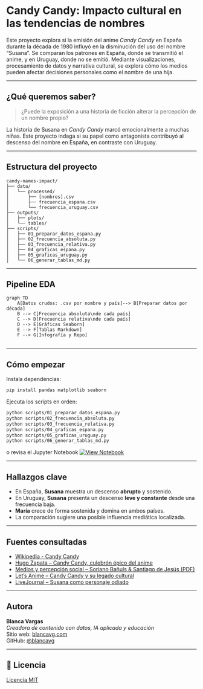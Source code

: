 # Candy Candy: Impacto cultural en las tendencias de nombres

Este proyecto explora si la emisión del anime *Candy Candy* en España durante la década de 1980 influyó en la disminución del uso del nombre “Susana”. Se comparan los patrones en España, donde se transmitió el anime, y en Uruguay, donde no se emitió. Mediante visualizaciones, procesamiento de datos y narrativa cultural, se explora cómo los medios pueden afectar decisiones personales como el nombre de una hija.

---

## ¿Qué queremos saber?

> ¿Puede la exposición a una historia de ficción alterar la percepción de un nombre propio?

La historia de Susana en *Candy Candy* marcó emocionalmente a muchas niñas. Este proyecto indaga si su papel como antagonista contribuyó al descenso del nombre en España, en contraste con Uruguay.

---

## Estructura del proyecto

```
candy-names-impact/
├── data/
│   └── processed/
│       ├── [nombres].csv
│       ├── frecuencia_espana.csv
│       └── frecuencia_uruguay.csv
├── outputs/
│   ├── plots/
│   └── tables/
├── scripts/
│   ├── 01_preparar_datos_espana.py
│   ├── 02_frecuencia_absoluta.py
│   ├── 03_frecuencia_relativa.py
│   ├── 04_graficas_espana.py
│   ├── 05_graficas_uruguay.py
│   └── 06_generar_tablas_md.py
```

---

## Pipeline EDA

```mermaid
graph TD
    A[Datos crudos: .csv por nombre y país]--> B[Preparar datos por década]
    B --> C[Frecuencia absoluta\nde cada país]
    C --> D[Frecuencia relativa\nde cada país]
    D --> E[Gráficas Seaborn]
    E --> F[Tablas Markdown]
    F --> G[Infografía y Repo]
    
```

---

## Cómo empezar

Instala dependencias:

```bash
pip install pandas matplotlib seaborn
```

Ejecuta los scripts en orden:

```bash
python scripts/01_preparar_datos_espana.py
python scripts/02_frecuencia_absoluta.py
python scripts/03_frecuencia_relativa.py
python scripts/04_graficas_espana.py
python scripts/05_graficas_uruguay.py
python scripts/06_generar_tablas_md.py
```
o revisa el Jupyter Notebook
[![View Notebook](https://img.shields.io/badge/View-Notebook-blue?logo=jupyter)](./Candy_Candy_EDA_EN.ipynb)

---

## Hallazgos clave

- En España, **Susana** muestra un descenso **abrupto** y sostenido.
- En Uruguay, **Susana** presenta un descenso **leve y constante** desde una frecuencia baja.
- **María** crece de forma sostenida y domina en ambos países.
- La comparación sugiere una posible influencia mediática localizada.

---

## Fuentes consultadas

- [Wikipedia - Candy Candy](https://es.wikipedia.org/wiki/Candy_Candy)
- [Hugo Zapata – Candy Candy, culebrón épico del anime](https://www.hugozapata.com.ar/2013/05/candy-candy-epico-culebron-del-anime/)
- [Medios y percepción social – Soriano Bañuls & Santiago de Jesús (PDF)](https://rua.ua.es/dspace/bitstream/10045/143966/1/Medios_de_comunicacion_y_su_narrativa_ante_los_problema_Soriano_Banuls_Mario.pdf)
- [Let’s Anime – Candy Candy y su legado cultural](https://letsanime.blogspot.com/2014/07/its-candy-candys-world-were-just-living.html)
- [LiveJournal – Susana como personaje odiado](https://hated-character.livejournal.com/248952.html)

---

## Autora

**Blanca Vargas**  
*Creadora de contenido con datos, IA aplicada y educación*  
Sitio web: [blancavg.com](https://blancavg.com)  
GitHub: [@blancavg](https://github.com/blancavg)

---

## 📄 Licencia

[Licencia MIT](LICENSE)
